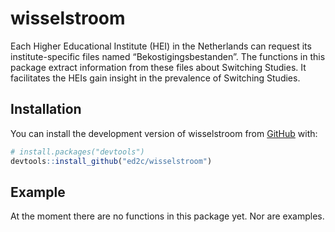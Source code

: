 
<!-- README.md is generated from README.Rmd. Please edit that file -->

# wisselstroom

<!-- badges: start -->
<!-- badges: end -->

Each Higher Educational Institute (HEI) in the Netherlands can request
its institute-specific files named “Bekostigingsbestanden”. The
functions in this package extract information from these files about
Switching Studies. It facilitates the HEIs gain insight in the
prevalence of Switching Studies.

## Installation

You can install the development version of wisselstroom from
[GitHub](https://github.com/) with:

``` r
# install.packages("devtools")
devtools::install_github("ed2c/wisselstroom")
```

## Example

At the moment there are no functions in this package yet. Nor are
examples.
